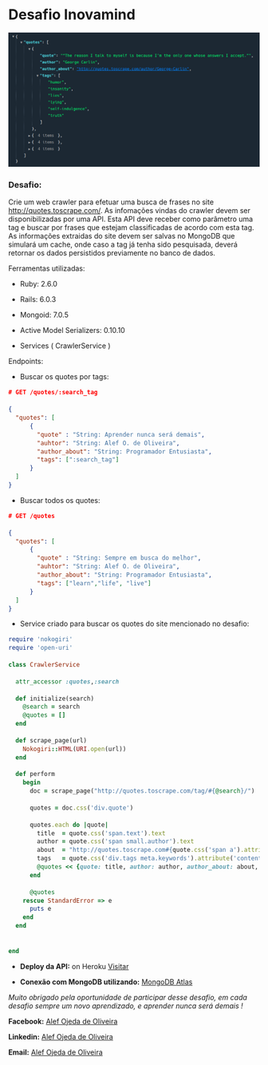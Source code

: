 # Desafio Inovamind

![Logo](screen.png)

### **Desafio:** 

Crie um web crawler para efetuar uma busca de frases no site http://quotes.toscrape.com/.
As infomações vindas do crawler devem ser disponibilizadas por uma API. Esta API deve receber como
parâmetro uma tag e buscar por frases que estejam classificadas de acordo com esta tag.
As informações extraidas do site devem ser salvas no MongoDB que simulará um cache, onde caso a tag já
tenha sido pesquisada, deverá retornar os dados persistidos previamente no banco de dados.

Ferramentas utilizadas:

* Ruby: 2.6.0

* Rails: 6.0.3

* Mongoid: 7.0.5

* Active Model Serializers: 0.10.10

* Services ( CrawlerService )


Endpoints:

* Buscar os quotes por tags:

```json
# GET /quotes/:search_tag

{ 
  "quotes": [
      {
        "quote" : "String: Aprender nunca será demais",
        "auhtor": "String: Alef O. de Oliveira",
        "author_about": "String: Programador Entusiasta",
        "tags": [":search_tag"]
      }
  ]
}
```

* Buscar todos os quotes:

```json
# GET /quotes

{ 
  "quotes": [
      {
        "quote" : "String: Sempre em busca do melhor",
        "auhtor": "String: Alef O. de Oliveira",
        "author_about": "String: Programador Entusiasta",
        "tags": ["learn","life", "live"]
      }
  ]
}
```


* Service criado para buscar os quotes do site mencionado no desafio:

```ruby
require 'nokogiri'
require 'open-uri'

class CrawlerService

  attr_accessor :quotes,:search
  
  def initialize(search)
    @search = search
    @quotes = []
  end

  def scrape_page(url)
    Nokogiri::HTML(URI.open(url))
  end

  def perform
    begin
      doc = scrape_page("http://quotes.toscrape.com/tag/#{@search}/")

      quotes = doc.css('div.quote')

      quotes.each do |quote|
        title  = quote.css('span.text').text
        author = quote.css('span small.author').text
        about  = "http://quotes.toscrape.com#{quote.css('span a').attribute('href').value}"
        tags   = quote.css('div.tags meta.keywords').attribute('content').value.split(',')
        @quotes << {quote: title, author: author, author_about: about, tags: tags}
      end

      @quotes
    rescue StandardError => e
      puts e
    end
  end

  
end
```

* **Deploy da API:** on Heroku [Visitar](https://challenge-inovamind.herokuapp.com/)


* **Conexão com MongoDB utilizando:**  [MongoDB Atlas](https://www.mongodb.com/cloud/atlas)

*Muito obrigado pela oportunidade de participar desse desafio, em cada desafio sempre um novo aprendizado, e aprender nunca será demais !*




**Facebook:** [Alef Ojeda de Oliveira](https://www.facebook.com/AlefOjedaOliveira)

**Linkedin:** [Alef Ojeda de Oliveira](https://www.linkedin.com/in/alef-ojeda/)

**Email:** [Alef Ojeda de Oliveira](mailto:nemubatubag@gmail.com)